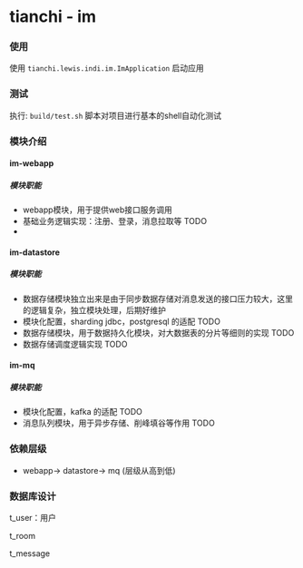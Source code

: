 # tianchi - im

### 使用
使用 `tianchi.lewis.indi.im.ImApplication` 启动应用

### 测试
执行: `build/test.sh` 脚本对项目进行基本的shell自动化测试

### 模块介绍

#### im-webapp
##### 模块职能
* webapp模块，用于提供web接口服务调用 
* 基础业务逻辑实现：注册、登录，消息拉取等 TODO
* 

#### im-datastore
##### 模块职能
* 数据存储模块独立出来是由于同步数据存储对消息发送的接口压力较大，这里的逻辑复杂，独立模块处理，后期好维护
* 模块化配置，sharding jdbc，postgresql 的适配 TODO
* 数据存储模块，用于数据持久化模块，对大数据表的分片等细则的实现 TODO
* 数据存储调度逻辑实现 TODO

#### im-mq
##### 模块职能
* 模块化配置，kafka 的适配 TODO
* 消息队列模块，用于异步存储、削峰填谷等作用 TODO

### 依赖层级
* webapp-> datastore-> mq (层级从高到低)


### 数据库设计


t_user：用户


t_room


t_message









